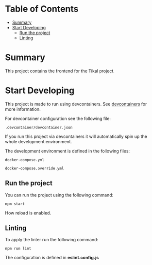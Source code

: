 # Table of Contents

- [Summary](#summary)
- [Start Developing](#start-developing)
    - [Run the project](#run-the-project)
    - [Linting](#linting)

# Summary

This project contains the frontend for the Tikal project.

# Start Developing

This project is made to run using devcontainers. See [devcontainers](https://containers.dev/) for more information.

For devcontainer configuration see the following file:

```
.devcontainer/devcontainer.json
```

If you run this project via devcontainers it will automatically spin up the whole development environment.

The development environment is defined in the following files:

```
docker-compose.yml
```

```
docker-compose.override.yml
```

## Run the project

You can run the project using the following command:

```
npm start
```

How reload is enabled.

## Linting

To apply the linter run the following command:

```
npm run lint
```

The configuration is defined in **eslint.config.js**

